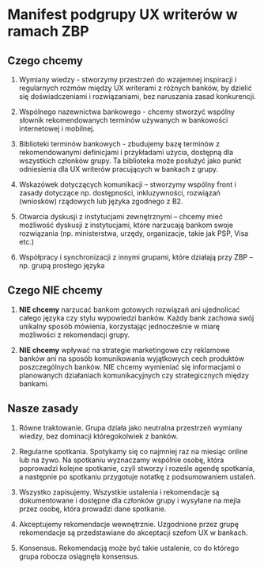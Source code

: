 # Manifest podgrupy UX writerów w ramach ZBP

## Czego chcemy 
1.	Wymiany wiedzy - stworzymy przestrzeń do wzajemnej inspiracji i regularnych rozmów między UX writerami z różnych banków, by dzielić się doświadczeniami i rozwiązaniami, bez naruszania zasad konkurencji.
2.	Wspólnego nazewnictwa bankowego - chcemy stworzyć wspólny słownik rekomendowanych terminów używanych w bankowości internetowej i mobilnej. 

3.	Biblioteki terminów bankowych - zbudujemy bazę terminów z rekomendowanymi definicjami i przykładami użycia, dostępną dla wszystkich członków grupy. Ta biblioteka może posłużyć jako punkt odniesienia dla UX writerów pracujących w bankach z grupy.

4.	Wskazówek dotyczących komunikacji – stworzymy wspólny front i zasady dotyczące np. dostępności, inkluzywności, rozwiązań (wniosków) rządowych lub języka zgodnego z B2. 

5.	Otwarcia dyskusji z instytucjami zewnętrznymi – chcemy mieć możliwość dyskusji z instytucjami, które narzucają bankom swoje rozwiązania (np. ministerstwa, urzędy, organizacje, takie jak PSP, Visa etc.)

6.	Współpracy i synchronizacji z innymi grupami, które działają przy ZBP – np. grupą prostego języka

## Czego NIE chcemy
1.	**NIE chcemy** narzucać bankom gotowych rozwiązań ani ujednolicać całego języka czy stylu wypowiedzi banków. Każdy bank zachowa swój unikalny sposób mówienia, korzystając jednocześnie w miarę możliwości z rekomendacji grupy.

2.	**NIE chcemy** wpływać na strategie marketingowe czy reklamowe banków ani na sposób komunikowania wyjątkowych cech produktów poszczególnych banków. NIE chcemy wymieniać się informacjami o planowanych działaniach komunikacyjnych czy strategicznych między bankami.

## Nasze zasady

1. Równe traktowanie. Grupa działa jako neutralna przestrzeń wymiany wiedzy, bez dominacji któregokolwiek z banków.

2. Regularne spotkania. Spotykamy się co najmniej raz na miesiąc online lub na żywo. Na spotkaniu wyznaczamy wspólnie osobę, która poprowadzi kolejne spotkanie, czyli stworzy i roześle agendę spotkania, a następnie po spotkaniu przygotuje notatkę z podsumowaniem ustaleń. 

3. Wszystko zapisujemy. Wszystkie ustalenia i rekomendacje są dokumentowane i dostępne dla członków grupy i wysyłane na mejla przez osobę, która prowadzi dane spotkanie.

4. Akceptujemy rekomendacje wewnętrznie. Uzgodnione przez grupę rekomendacje są przedstawiane do akceptacji szefom UX w bankach.

5. Konsensus. Rekomendacją może być takie ustalenie, co do którego grupa robocza osiągnęła konsensus. 

